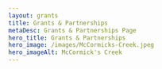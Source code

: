```yaml
---
layout: grants
title: Grants & Partnerships
metaDesc: Grants & Partnerships Page
hero_title: Grants & Partnerships
hero_image: /images/McCormicks-Creek.jpeg
hero_imageAlt: McCormick's Creek
---
```







